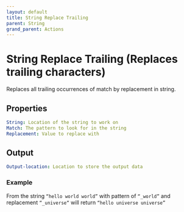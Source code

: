 ```yaml
---
layout: default
title: String Replace Trailing
parent: String
grand_parent: Actions
---
```

# String Replace Trailing (Replaces trailing characters)
Replaces all trailing occurrences of match by replacement in string.

## Properties
```yaml
String: Location of the string to work on
Match: The pattern to look for in the string
Replacement: Value to replace with
```

## Output
```yaml
Output-location: Location to store the output data
```

### Example
From the string `“hello world world”` with pattern of `“_world”` and replacement `“_universe“` will return `“hello universe universe”`
